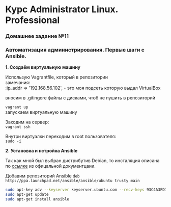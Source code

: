 # Курс Administrator Linux. Professional

### Домашнее задание №11
### Автоматизация администрирования. Первые шаги с Ansible.

**1. Создаём виртуальную машину**  
  
Использую Vagrantfile, который в репозитории    
замечания:  
:ip_addr => '192.168.56.102', - это моя подсеть которую выдал VirtualBox  


вносим в .gitingore файлы с дисками, чтоб не пушить в репозиторий

```vagrant up ```  
запускаем виртуальную машину  
 
Заходим на сервер:  
```vagrant ssh```  

Внутри виртуалки переходим в root пользователя:  
```sudo -i```  

**2. Установка и нстройка Ansible**  

Так как мной был выбран дистрибутив Debian, то инсталяция описана по [ссылке](https://docs.ansible.com/ansible/2.7/installation_guide/intro_installation.html#latest-releases-via-apt-debian) из офицальной документцаии.  

Добавим репозиторий Ansible 
```deb http://ppa.launchpad.net/ansible/ansible/ubuntu trusty main```  

```bash
sudo apt-key adv --keyserver keyserver.ubuntu.com --recv-keys 93C4A3FD7BB9C367
sudo apt-get update
sudo apt-get install ansible
```
